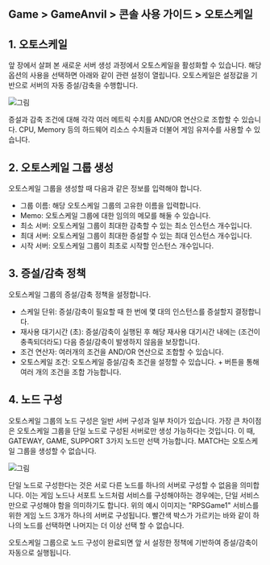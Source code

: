 ## Game > GameAnvil > 콘솔 사용 가이드 > 오토스케일

## 1. 오토스케일

앞 장에서 살펴 본 새로운 서버 생성 과정에서 오토스케일을 활성화할 수 있습니다. 해당 옵션의 사용을 선택하면 아래와 같이 관련 설정이 열립니다. 오토스케일은 설정값을 기반으로 서버의 자동 증설/감축을 수행합니다.

![그림](https://static.toastoven.net/prod_gameanvil/images/console/autoscale/options.png)

증설과 감축 조건에 대해 각각 여러 메트릭 수치를 AND/OR 연산으로 조합할 수 있습니다. CPU, Memory 등의 하드웨어 리소스 수치들과 더불어 게임 유저수를 사용할 수 있습니다.

## 2. 오토스케일 그룹 생성

오토스케일 그룹을 생성할 때 다음과 같은 정보를 입력해야 합니다.

* 그룹 이름: 해당 오토스케일 그룹의 고유한 이름을 입력합니다.
* Memo: 오토스케일 그룹에 대한 임의의 메모를 해둘 수 있습니다.
* 최소 서버: 오토스케일 그룹이 최대한 감축할 수 있는 최소 인스턴스 개수입니다.
* 최대 서버: 오토스케일 그룹이 최대한 증설할 수 있는 최대 인스턴스 개수입니다.
* 시작 서버: 오토스케일 그룹이 최초로 시작할 인스턴스 개수입니다.

## 3. 증설/감축 정책

오토스케일 그룹의 증설/감축 정책을 설정합니다.

* 스케일 단위: 증설/감축이 필요할 때 한 번에 몇 대의 인스턴스를 증설할지 결정합니다.
* 재사용 대기시간 (초): 증설/감축이 실행된 후 해당 재사용 대기시간 내에는 (조건이 충족되더라도) 다음 증설/감축이 발생하지 않음을 보장합니다.
* 조건 연산자: 여러개의 조건을 AND/OR 연산으로 조합할 수 있습니다.
* 오토스케일 조건: 오토스케일 증설/감축 조건을 설정할 수 있습니다. + 버튼을 통해 여러 개의 조건을 조합 가능합니다.

## 4. 노드 구성

오토스케일 그룹의 노드 구성은 일반 서버 구성과 일부 차이가 있습니다. 가장 큰 차이점은 오토스케일 그룹을 단일 노드로 구성된 서버로만 생성 가능하다는 것입니다. 이 때, GATEWAY, GAME, SUPPORT 3가지 노드만 선택 가능합니다. MATCH는 오토스케일 그룹을 생성할 수 없습니다.

![그림](https://static.toastoven.net/prod_gameanvil/images/console/autoscale/config-nodes.png)

단일 노드로 구성한다는 것은 서로 다른 노드를 하나의 서버로 구성할 수 없음을 의미합니다. 이는 게임 노드나 서포트 노드처럼 서비스를 구성해야하는 경우에는, 단일 서비스만으로 구성해야 함을 의미하기도 합니다. 위의 예시 이미지는 "RPSGame1" 서비스를 위한 게임 노드 3개가 하나의 서버로 구성됩니다. 빨간색 박스가 가르키는 바와 같이 하나의 노드를 선택하면 나머지는 더 이상 선택 할 수 없습니다.

오토스케일 그룹으로 노드 구성이 완료되면 앞 서 설정한 정책에 기반하여 증설/감축이 자동으로 실행됩니다.